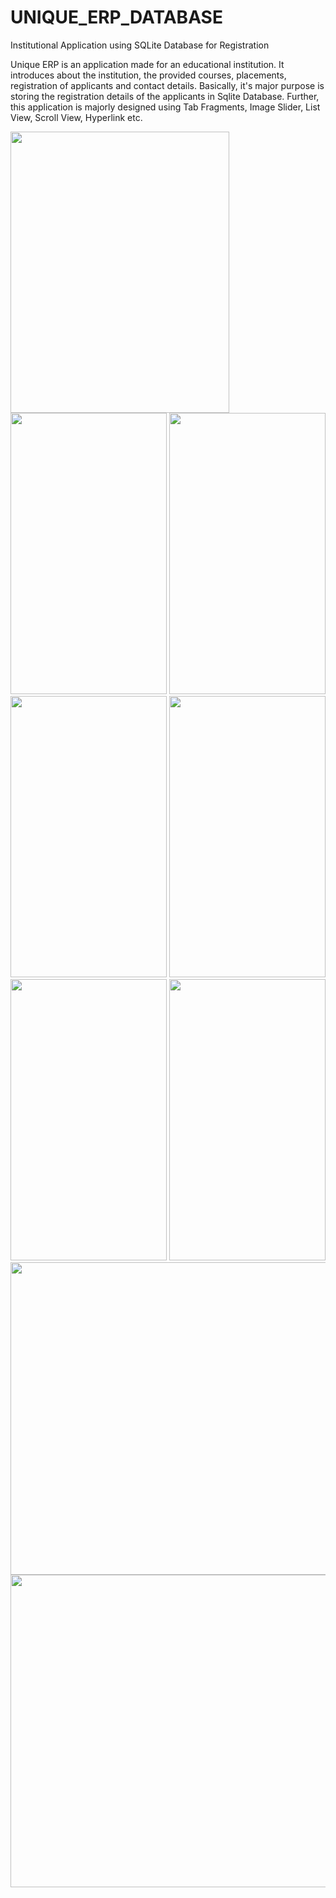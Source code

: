 # UNIQUE_ERP_DATABASE

Institutional Application using SQLite Database for Registration



Unique ERP is an application made for an educational institution. It introduces about the institution, the provided courses, placements, registration of applicants and  contact details. Basically, it's major purpose is  storing the registration details of the applicants in Sqlite Database. Further, this application is majorly designed using Tab Fragments, Image Slider, List View, Scroll View, Hyperlink etc.



<img src="https://user-images.githubusercontent.com/88547954/129010478-ca750601-5105-4c6f-9cd7-028effcd8c86.jpeg" width="350" height="450" />
<img src="https://user-images.githubusercontent.com/88547954/129010518-eb4c570d-da3e-49aa-8927-cb73686787ab.jpeg" width="250" height="450" />
<img src="https://user-images.githubusercontent.com/88547954/129010531-c08e5f82-1f10-445f-8874-13280f682829.jpeg" width="250" height="450" />
<img src="https://user-images.githubusercontent.com/88547954/129010550-12a34968-1fb1-4d63-9d95-c380f1fbb43b.jpeg" width="250" height="450" />
<img src="https://user-images.githubusercontent.com/88547954/129010575-00c7826d-0a70-4ee6-9bd6-82b2140d2e25.jpeg" width="250" height="450" />
<img src="https://user-images.githubusercontent.com/88547954/129010593-6633f5d2-3505-4dd7-a462-a8fc7240a814.jpeg" width="250" height="450" />
<img src="https://user-images.githubusercontent.com/88547954/129010610-4e5e7a88-b956-4882-b9c5-0b46a809d52f.jpeg" width="250" height="450" />
<img src="https://user-images.githubusercontent.com/88547954/129010645-b0ca477b-7d2a-4c33-87ff-c4f56d89987a.png" width="800" height="500" />
<img src="https://user-images.githubusercontent.com/88547954/129010661-776f2f99-1145-4520-a1a0-aad95cd0462b.png" width="800" height="500" />
